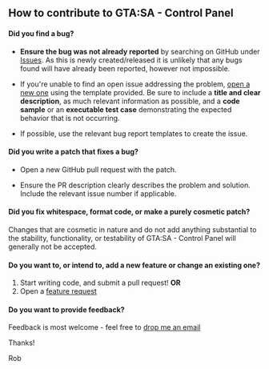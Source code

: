 ## How to contribute to GTA:SA - Control Panel

#### **Did you find a bug?**

* **Ensure the bug was not already reported** by searching on GitHub under [Issues](https://github.com/RobertEves92/GTA-SA-Control-Panel-CSharp/issues). As this is newly created/released it is unlikely that any bugs found will have already been reported, however not impossible.

* If you're unable to find an open issue addressing the problem, [open a new one](https://github.com/RobertEves92/GTA-SA-Control-Panel-CSharp/issues/new?assignees=&labels=bug&template=bug_report.md&title=%5BBUG%5D) using the template provided. Be sure to include a **title and clear description**, as much relevant information as possible, and a **code sample** or an **executable test case** demonstrating the expected behavior that is not occurring.

* If possible, use the relevant bug report templates to create the issue.

#### **Did you write a patch that fixes a bug?**

* Open a new GitHub pull request with the patch.

* Ensure the PR description clearly describes the problem and solution. Include the relevant issue number if applicable.

#### **Did you fix whitespace, format code, or make a purely cosmetic patch?**

Changes that are cosmetic in nature and do not add anything substantial to the stability, functionality, or testability of GTA:SA - Control Panel will generally not be accepted.

#### **Do you want to, or intend to, add a new feature or change an existing one?**

1. Start writing code, and submit a pull request!
**OR**
2. Open a [feature request](https://github.com/RobertEves92/GTA-SA-Control-Panel-CSharp/issues/new?assignees=&labels=enhancement&template=feature_request.md&title=%5BFEATURE%5D)

#### **Do you want to provide feedback?**

Feedback is most welcome - feel free to [drop me an email](mailto:roberteves92@gmail.com?Subject=GTA%20SA%20Control%20Panel%20Feedback)

Thanks!

Rob
